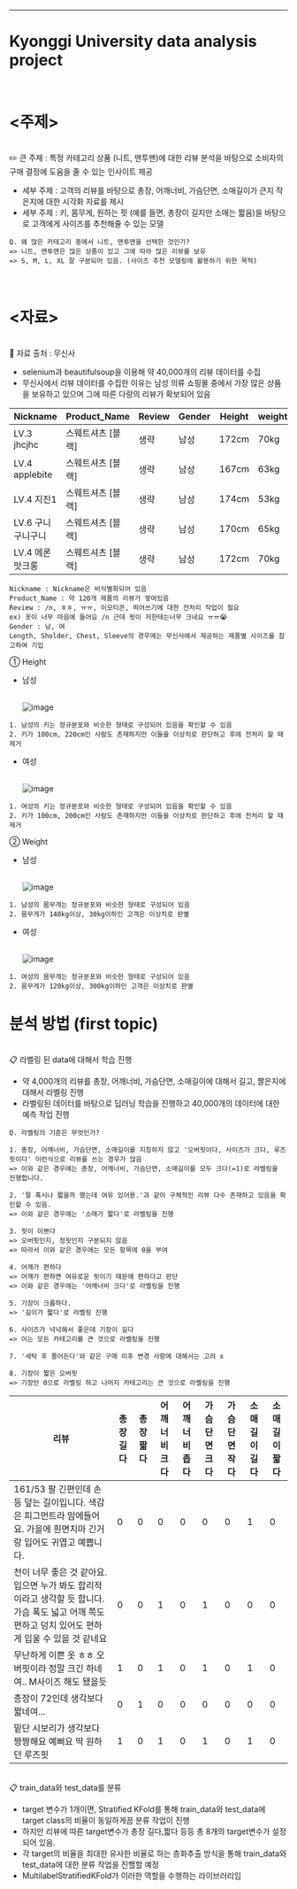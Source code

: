 ---
# Kyonggi University data analysis project

# </br> <주제>
</br> :pencil2: 큰 주제 : 특정 카테고리 상품 (니트, 맨투맨)에 대한 리뷰 분석을 바탕으로 소비자의 구매 결정에 도움을 줄 수 있는 인사이트 제공

- 세부 주제 : 고객의 리뷰를 바탕으로 총장, 어깨너비, 가슴단면, 소매길이가 큰지 작은지에 대한 시각화 자료를 제시
- 세부 주제 : 키, 몸무게, 원하는 핏 (예를 들면, 총장이 길지만 소매는 짧음)을 바탕으로 고객에게 사이즈를 추천해줄 수 있는 모델

```
Q. 왜 많은 카테고리 중에서 니트, 맨투맨을 선택한 것인가?
=> 니트, 맨투맨은 많은 상품이 있고 그에 따라 많은 리뷰를 보유
=> S, M, L, XL 잘 구분되어 있음. (사이즈 추천 모델링에 활용하기 위한 목적)
```

# </br> <자료>
</br> :pushpin: 자료 출처 : 무신사 

- selenium과 beautifulsoup을 이용해 약 40,000개의 리뷰 데이터를 수집
- 무신사에서 리뷰 데이터를 수집한 이유는 남성 의류 쇼핑몰 중에서 가장 많은 상품을 보유하고 있으며 그에 따른 다량의 리뷰가 확보되어 있음

|Nickname|Product_Name|Review|Gender|Height|weight|Size|Length|Sholder|Chest|Sleeve|
|------|---|------|---|------|---|------|---|------|---|------|
|LV.3 jhcjhc|스웨트셔츠 [블랙]|생략|남성|172cm|70kg|M|71.0|48.5|54.5|63.0|
|LV.4 applebite|스웨트셔츠 [블랙]|생략|남성|167cm|63kg|M|71.0|48.5|54.5|63.0|
|LV.4 지진1|스웨트셔츠 [블랙]|생략|남성|174cm|53kg|M|71.0|48.5|54.5|63.0|
|LV.6 구니구니구니|스웨트셔츠 [블랙]|생략|남성|170cm|65kg|M|71.0|48.5|54.5|63.0|	
|LV.4 메론맛크롱|스웨트셔츠 [블랙]|생략|남성|172cm|70kg|M|71.0|48.5|54.5|63.0|

```
Nickname : Nickname은 비식별화되어 있음
Product_Name : 약 120개 제품의 리뷰가 쌓여있음
Review : /n, ㅎㅎ, ㅠㅠ, 이모티콘, 띄어쓰기에 대한 전처리 작업이 필요
ex) 옷이 너무 마음에 들어요 /n 근데 핏이 저한테는너무 크네요 ㅠㅠ😭
Gender : 남, 여
Length, Sholder, Chest, Sleeve의 경우에는 무신사에서 제공하는 제품별 사이즈를 참고하여 기입
```

① Height

- 남성
    
  </br>![image](https://github.com/TaeseongYang/Musinsa_project/assets/156265617/2b504e17-cde9-4da2-83d9-88f9f75e32fa)
```
1. 남성의 키는 정규분포와 비슷한 형태로 구성되어 있음을 확인할 수 있음
2. 키가 100cm, 220cm인 사람도 존재하지만 이들을 이상치로 판단하고 후에 전처리 할 때 제거
```
- 여성

  </br>![image](https://github.com/TaeseongYang/Musinsa_project/assets/156265617/c574414b-3498-481b-87df-45e049e86048)
```
1. 여성의 키는 정규분포와 비슷한 형태로 구성되어 있음을 확인할 수 있음
2. 키가 100cm, 200cm인 사람도 존재하지만 이들을 이상치로 판단하고 후에 전처리 할 때 제거
```

② Weight

- 남성

  </br>![image](https://github.com/TaeseongYang/Musinsa_project/assets/156265617/87f81eb1-b788-4297-a0ba-726ddcc17cdc)
```
1. 남성의 몸무게는 정규분포와 비슷한 형태로 구성되어 있음 
2. 뭄무게가 140kg이상, 30kg이하인 고객은 이상치로 판별
```

- 여성

  </br>![image](https://github.com/TaeseongYang/Musinsa_project/assets/156265617/e3a92c02-b979-488f-a078-441cf5985fd8)
```
1. 여성의 몸무게는 정규분포와 비슷한 형태로 구성되어 있음 
2. 뭄무게가 120kg이상, 300kg이하인 고객은 이상치로 판별
```

# 분석 방법 (first topic)
</br>:clipboard: 라벨링 된 data에 대해서 학습 진행 

- 약 4,000개의 리뷰를 총창, 어깨너비, 가슴단면, 소매길이에 대해서 길고, 짤은지에 대해서 라벨링 진행
- 라벨링된 데이터를 바탕으로 딥러닝 학습을 진행하고 40,000개의 데이터에 대한 예측 작업 진행

```
Q. 라벨링의 기준은 무엇인가?

1. 총장, 어깨너비, 가슴단면, 소매길이를 지칭하지 않고 '오버핏이다, 사이즈가 크다, 루즈핏이다' 이런식으로 리뷰를 쓰는 경우가 많음
=> 이와 같은 경우에는 총장, 어깨너비, 가슴단면, 소매길이를 모두 크다(=1)로 라벨링을 진행합니다. 

2. '팔 혹시나 짧을까 했는데 여유 있어용.'과 같이 구체적인 리뷰 다수 존재하고 있음을 확인할 수 있음.
=> 이와 같은 경우에는 '소매가 짧다'로 라벨링을 진행

3. 핏이 이쁘다
=> 오버핏인지, 정핏인지 구분되지 않음
=> 따라서 이와 같은 경우에는 모든 항목에 0을 부여

4. 어깨가 편하다
=> 어깨가 편하면 여유로운 핏이기 때문에 편하다고 판단
=> 이와 같은 경우에는 '어깨너비 크다'로 라벨링을 진행

5. 기장이 크롭하다.
=> '길이가 짧다'로 라벨링 진행

6. 사이즈가 넉넉해서 좋은데 기장이 길다
=> 이는 모든 카테고리를 큰 것으로 라벨링을 진행

7. '세탁 후 줄어든다'와 같은 구매 이후 변경 사항에 대해서는 고려 x

8. 기장이 짧은 오버핏
=> 기장만 0으로 라벨링 하고 나머지 카테고리는 큰 것으로 라벨링을 진행
```
|리뷰|총장 길다|총장 짧다|어깨너비 크다|어깨너비 좁다|가슴 단면 크다 |가슴 단면 작다|소매 길이 길다|소매 길이 짧다|
|------|---|------|---|------|---|------|---|------|
|161/53 팔 긴편인데 손등 덮는 길이입니다. 색감은 피그먼트라 맘에들어요. 가을에 흰면치마 긴거랑 입어도 귀엽고 예쁩니다.|0|0|0|0|0|0|1|0|
|천이 너무 좋은 것 같아요.입으면 누가 봐도 합리적이라고 생각할 듯 합니다.가슴 폭도 넓고 어깨 쪽도 편하고 덩치 있어도 편하게 입울 수 있을 것 같네요|0|0|1|0|1|0|0|0|
|무난하게 이쁜 옷 ㅎㅎ 오버핏이라 정말 크긴 하네여.. M사이즈 해도 됐을듯|1|0|1|0|1|0|1|0|
|총장이 72인데 생각보다 짧네여...|0|1|0|0|0|0|0|0|	
|밑단 시보리가 생각보다 짱짱해요 예뻐요 딱 원하던 루즈핏|1|0|1|0|1|0|1|0|

</br>:clipboard: train_data와 test_data를 분류 

- target 변수가 1개이면, Stratified KFold를 통해 train_data와 test_data에 target class의 비율이 동일하게끔 분류 작업이 진행
- 하지만 리뷰에 따른 target변수가 총장 길다,짧다 등등 총 8개의 target변수가 설정되어 있음.
- 각 target의 비율을 최대한 유사한 비율로 하는 층화추출 방식을 통해 train_data와 test_data에 대한 분류 작업을 진핼할 예정
- MultilabelStratifiedKFold가 이러한 역할을 수행하는 라이브러리임
